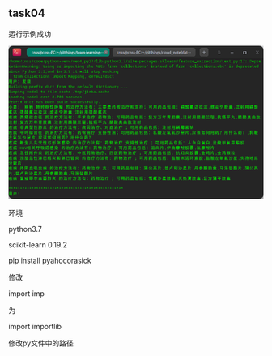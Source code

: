 ## task04

运行示例成功

![image-20210115004819163](image-20210115004819163.png)

环境

python3.7

scikit-learn     0.19.2

pip install pyahocorasick

修改

import imp

为

import importlib

修改py文件中的路径